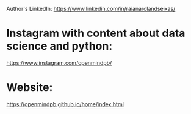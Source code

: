 Author's LinkedIn:
https://www.linkedin.com/in/raianarolandseixas/
# Instagram with content about data science and python:
https://www.instagram.com/openmindpb/
# Website:
https://openmindpb.github.io/home/index.html
